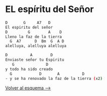 # EL espíritu del Señor

```bash hl_lines="1-6"
D       G     A7   D
El espiritu del señor
D         G        A    D
Lleno la faz de la tierra
  G  A7      D  Bm  G  A D
alelluya, alelluya alelluya

D          A        D
Enviaste señor tu Espiritu
   G              D
y todo ha sido creado
  G            D       A          D
- y se ha renovado la faz de la tierra (x2)

```

[Volver al esquema -->](../index.md)
